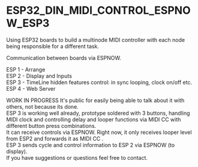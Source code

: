 # ESP32_DIN_MIDI_CONTROL_ESPNOW_ESP3

Using ESP32 boards to build a multinode MIDI controller with each node being responsible for a different task. 

Communication between boards via ESPNOW.

ESP 1 - Arrange <br>
ESP 2 - Display and Inputs <br>
ESP 3 - TimeLine hidden features control: in sync looping, clock on/off etc. <br>
ESP 4 - Web Server <br>

WORK IN PROGRESS
It's public for easily being able to talk about it with others, not because its done. <br>
ESP 3 is working well already, prototype soldered with 3 buttons, handling MIDI clock and controlling delay and looper functions via MIDI CC with different button press combinations. <br>
It can receive controls via ESPNOW. Right now, it only receives looper level from ESP2 and forwards it as MIDI CC .<br>
ESP 3 sends cycle and control information to ESP 2 via ESPNOW (to display). <br>
If you have suggestions or questions feel free to contact.
